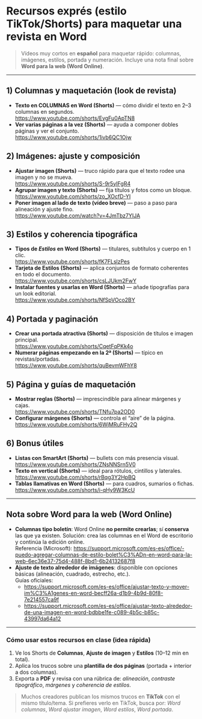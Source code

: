 # Recursos exprés (estilo TikTok/Shorts) para maquetar una revista en Word

> Vídeos muy cortos en **español** para maquetar rápido: columnas, imágenes, estilos, portada y numeración. Incluye una nota final sobre **Word para la web (Word Online)**.

---

## 1) Columnas y maquetación (look de revista)
- **Texto en COLUMNAS en Word (Shorts)** — cómo dividir el texto en 2–3 columnas en segundos.  
  https://www.youtube.com/shorts/EvgFu0ApTN8
- **Ver varias páginas a la vez (Shorts)** — ayuda a componer dobles páginas y ver el conjunto.  
  https://www.youtube.com/shorts/1ivb6QC1Ojw

## 2) Imágenes: ajuste y composición
- **Ajustar imagen (Shorts)** — truco rápido para que el texto rodee una imagen y no se mueva.  
  https://www.youtube.com/shorts/S-9r5yIFgR4
- **Agrupar imagen y texto (Shorts)** — fija títulos y fotos como un bloque.  
  https://www.youtube.com/shorts/zo_XOcfD-YI
- **Poner imagen al lado de texto (vídeo breve)** — paso a paso para alineación y ajuste fino.  
  https://www.youtube.com/watch?v=4JmTbz7YIJA

## 3) Estilos y coherencia tipográfica
- **Tipos de *Estilos* en Word (Shorts)** — titulares, subtítulos y cuerpo en 1 clic.  
  https://www.youtube.com/shorts/fK7FLslzPes
- **Tarjeta de Estilos (Shorts)** — aplica conjuntos de formato coherentes en todo el documento.  
  https://www.youtube.com/shorts/csLJUkm2FwY
- **Instalar fuentes y usarlas en Word (Shorts)** — añade tipografías para un look editorial.  
  https://www.youtube.com/shorts/NfSpVOco2BY

## 4) Portada y paginación
- **Crear una portada atractiva (Shorts)** — disposición de títulos e imagen principal.  
  https://www.youtube.com/shorts/CqetFqPKk4o
- **Numerar páginas empezando en la 2ª (Shorts)** — típico en revistas/portadas.  
  https://www.youtube.com/shorts/quBevmWFhY8

## 5) Página y guías de maquetación
- **Mostrar reglas (Shorts)** — imprescindible para alinear márgenes y cajas.  
  https://www.youtube.com/shorts/TNfu7pa2OD0
- **Configurar márgenes (Shorts)** — controla el “aire” de la página.  
  https://www.youtube.com/shorts/6WjMRuFHy2Q

## 6) Bonus útiles
- **Listas con SmartArt (Shorts)** — bullets con más presencia visual.  
  https://www.youtube.com/shorts/ZNsNNSrn5V0
- **Texto en vertical (Shorts)** — ideal para rótulos, cintillos y laterales.  
  https://www.youtube.com/shorts/rBqg3Y2HpBQ
- **Tablas llamativas en Word (Shorts)** — para cuadros, sumarios o fichas.  
  https://www.youtube.com/shorts/i-qHy9W3KcU

---

## Nota sobre **Word para la web (Word Online)**
- **Columnas tipo boletín**: Word Online **no permite crearlas**; sí **conserva** las que ya existen. Solución: crea las columnas en el Word de escritorio y continúa la edición online.  
  Referencia (Microsoft): https://support.microsoft.com/es-es/office/-puedo-agregar-columnas-de-estilo-bolet%C3%ADn-en-word-para-la-web-6ec36e37-75d4-488f-8bd1-6b24132687f8
- **Ajuste de texto alrededor de imágenes**: disponible con opciones básicas (alineación, cuadrado, estrecho, etc.).  
  Guías oficiales:  
  - https://support.microsoft.com/es-es/office/ajustar-texto-y-mover-im%C3%A1genes-en-word-becff26a-d1b9-4b9d-80f8-7e214557ca9f  
  - https://support.microsoft.com/es-es/office/ajustar-texto-alrededor-de-una-imagen-en-word-bdbbe1fe-c089-4b5c-b85c-43997da64a12

<!-- > **Sugerencia práctica** si solo usarás Word Online: simula columnas con **tablas** (sin bordes) o **cuadros de texto** para maquetar secciones, y usa **Estilos** para mantener la coherencia. -->

---

### Cómo usar estos recursos en clase (idea rápida)
1. Ve los Shorts de **Columnas**, **Ajuste de imagen** y **Estilos** (10–12 min en total).  
2. Aplica los trucos sobre una **plantilla de dos páginas** (portada + interior a dos columnas).  
3. Exporta a **PDF** y revisa con una rúbrica de: *alineación*, *contraste tipográfico*, *márgenes* y *coherencia de estilos*.

> Muchos creadores publican los mismos trucos en **TikTok** con el mismo título/tema. Si prefieres verlo en TikTok, busca por: *Word columnas*, *Word ajustar imagen*, *Word estilos*, *Word portada*.

